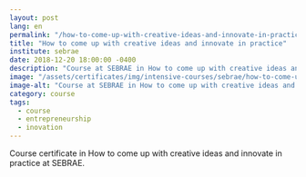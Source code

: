 ```yaml
---
layout: post
lang: en
permalink: "/how-to-come-up-with-creative-ideas-and-innovate-in-practice"
title: "How to come up with creative ideas and innovate in practice"
institute: sebrae
date: 2018-12-20 18:00:00 -0400
description: "Course at SEBRAE in How to come up with creative ideas and innovate in practice."
image: "/assets/certificates/img/intensive-courses/sebrae/how-to-come-up-with-creative-ideas-and-innovate-in-practice.jpg"
image-alt: "Course at SEBRAE in How to come up with creative ideas and innovate in practice certificate."
category: course
tags:
  - course
  - entrepreneurship
  - inovation
---
```


Course certificate in How to come up with creative ideas and innovate in practice at SEBRAE.
